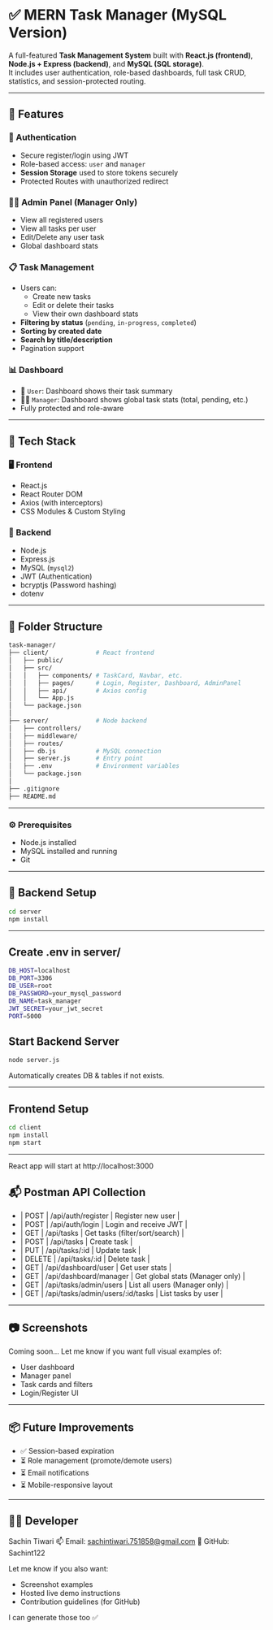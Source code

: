 # ✅ MERN Task Manager (MySQL Version)

A full-featured **Task Management System** built with **React.js (frontend)**, **Node.js + Express (backend)**, and **MySQL (SQL storage)**.  
It includes user authentication, role-based dashboards, full task CRUD, statistics, and session-protected routing.

---

## 🌟 Features

### 🔐 Authentication
- Secure register/login using JWT
- Role-based access: `user` and `manager`
- **Session Storage** used to store tokens securely
- Protected Routes with unauthorized redirect

### 👨‍💼 Admin Panel (Manager Only)
- View all registered users
- View all tasks per user
- Edit/Delete any user task
- Global dashboard stats

### 📋 Task Management
- Users can:
  - Create new tasks
  - Edit or delete their tasks
  - View their own dashboard stats
- **Filtering by status** (`pending`, `in-progress`, `completed`)
- **Sorting by created date**
- **Search by title/description**
- Pagination support

### 📊 Dashboard
- 👤 `User`: Dashboard shows their task summary
- 👨‍💼 `Manager`: Dashboard shows global task stats (total, pending, etc.)
- Fully protected and role-aware

---

## 🚀 Tech Stack

### 🖥️ Frontend
- React.js
- React Router DOM
- Axios (with interceptors)
- CSS Modules & Custom Styling

### 🧠 Backend
- Node.js
- Express.js
- MySQL (`mysql2`)
- JWT (Authentication)
- bcryptjs (Password hashing)
- dotenv

---

## 📁 Folder Structure

```bash
task-manager/
├── client/             # React frontend
│   ├── public/
│   ├── src/
│   │   ├── components/ # TaskCard, Navbar, etc.
│   │   ├── pages/      # Login, Register, Dashboard, AdminPanel
│   │   ├── api/        # Axios config
│   │   └── App.js
│   └── package.json
│
├── server/             # Node backend
│   ├── controllers/
│   ├── middleware/
│   ├── routes/
│   ├── db.js           # MySQL connection
│   ├── server.js       # Entry point
│   ├── .env            # Environment variables
│   └── package.json
│
├── .gitignore
├── README.md
```

---


### ⚙️ Prerequisites

- Node.js installed
- MySQL installed and running
- Git

---

## 🔧 Backend Setup

```bash
cd server
npm install

```
---
## Create .env in server/

```bash 
DB_HOST=localhost
DB_PORT=3306
DB_USER=root
DB_PASSWORD=your_mysql_password
DB_NAME=task_manager
JWT_SECRET=your_jwt_secret
PORT=5000
```
## Start Backend Server
```bash
node server.js
```

Automatically creates DB & tables if not exists.

---

##  Frontend Setup
```bash
cd client
npm install
npm start
```
---

React app will start at http://localhost:3000

## 📬 Postman API Collection

- | POST   | /api/auth/register                | Register new user               |
- | POST   | /api/auth/login                   | Login and receive JWT           |
- | GET    | /api/tasks                        | Get tasks (filter/sort/search)  |
- | POST   | /api/tasks                        | Create task                     |
- | PUT    | /api/tasks/\:id                   | Update task                     |
- | DELETE | /api/tasks/\:id                   | Delete task                     |
- | GET    | /api/dashboard/user               | Get user stats                  |
- | GET    | /api/dashboard/manager            | Get global stats (Manager only) |
- | GET    | /api/tasks/admin/users            | List all users (Manager only)   |
- | GET    | /api/tasks/admin/users/\:id/tasks | List tasks by user              |

---

## 📷 Screenshots

Coming soon...
Let me know if you want full visual examples of:
- User dashboard
- Manager panel
- Task cards and filters
- Login/Register UI

---
## 📦 Future Improvements
- ✅ Session-based expiration
- ⏳ Role management (promote/demote users)
- ⏳ Email notifications
- ⏳ Mobile-responsive layout

---

 ## 👨‍💻 Developer
 Sachin Tiwari
📫 Email: sachintiwari.751858@gmail.com
🔗 GitHub: Sachint122


Let me know if you also want:
- Screenshot examples  
- Hosted live demo instructions  
- Contribution guidelines (for GitHub)

I can generate those too ✅
